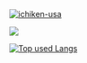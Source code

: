 <a href="https://github.com/ichiken-usa/ichiken-usa/">
    <img src="https://komarev.com/ghpvc/?username=ichiken-usa" alt="ichiken-usa" />
  </a>

<!-- リポジトリステータス -->
![](https://github-profile-summary-cards.vercel.app/api/cards/profile-details?username=ichiken-usa&theme=vue)

<!-- ソースコード統計 -->
[![Top used Langs](https://github-readme-stats.vercel.app/api/top-langs/?username=ichiken-usa&layout=compact)](https://github.com/ichiken-usa/)
